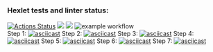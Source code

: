 ### Hexlet tests and linter status:
[![Actions Status](https://github.com/mltsk/frontend-project-lvl2/workflows/hexlet-check/badge.svg)](https://github.com/mltsk/frontend-project-lvl2/actions)
<a href="https://codeclimate.com/github/mltsk/frontend-project-lvl2/maintainability"><img src="https://api.codeclimate.com/v1/badges/7c9e17dd5b67001497e1/maintainability" /></a>
<a href="https://codeclimate.com/github/mltsk/frontend-project-lvl2/test_coverage"><img src="https://api.codeclimate.com/v1/badges/7c9e17dd5b67001497e1/test_coverage" /></a>
![example workflow](https://github.com/mltsk/frontend-project-lvl2/actions/workflows/nodejs.yml/badge.svg)<br>
Step 1:
[![asciicast](https://asciinema.org/a/iJte3d6NOF9WnyFkirQBrdkid.svg)](https://asciinema.org/a/iJte3d6NOF9WnyFkirQBrdkid)
Step 2:
[![asciicast](https://asciinema.org/a/eBGTkfQS2L1iyIAyWAy59bZ6x.svg)](https://asciinema.org/a/eBGTkfQS2L1iyIAyWAy59bZ6x)
Step 3:
[![asciicast](https://asciinema.org/a/LLLJvadgjIzAylHeP3UHtLwon.svg)](https://asciinema.org/a/LLLJvadgjIzAylHeP3UHtLwon)
Step 4:
[![asciicast](https://asciinema.org/a/5RpwlkBIEQD8zePrZb7PITYFL.svg)](https://asciinema.org/a/5RpwlkBIEQD8zePrZb7PITYFL)
Step 5:
[![asciicast](https://asciinema.org/a/YsdHdpCwgkD2jDqhn1lKZOoex.svg)](https://asciinema.org/a/YsdHdpCwgkD2jDqhn1lKZOoex)
Step 6:
[![asciicast](https://asciinema.org/a/7hGsaXhJeiQhEUhAATdq90Ww6.svg)](https://asciinema.org/a/7hGsaXhJeiQhEUhAATdq90Ww6)
Step 7:
[![asciicast](https://asciinema.org/a/y5Oer9lkgOKVhkoTAnRDRyURG.svg)](https://asciinema.org/a/y5Oer9lkgOKVhkoTAnRDRyURG)
